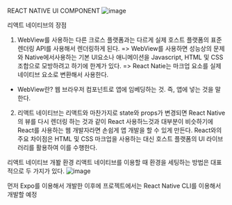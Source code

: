 REACT NATIVE UI COMPONENT
![image](https://github.com/user-attachments/assets/2440bbeb-2525-49f7-b53c-36dd378024b8)

리액트 네이티브의 장점

1. WebView를 사용하는 다른 크로스 플랫폼과는 다르게 실제 호스트 플랫폼의 표준 렌더링 API를 사용해서 렌더링하게 된다.
=> WebView를 사용하면 성능상의 문제와 Native에서사용하는 기본 UI요소나 애니메이션을 Javascript, HTML 및 CSS 조합으로 모방하려고 하기에 한계가 있다.
=> React Natie는 마크업 요소를 실제 네이티브 요소로 변환해서 사용한다.

* WebView란? 웹 브라우저 컴포넌트로 앱에 임베딩하는 것. 즉, 앱에 넣는 것을 말한다.

2. 리액트 네이티브는 리액트와 마찬가지로 state와 props가 변경되면 React Native의 뷰를 다시 렌더링 하는 것과 같이 React 사용하느것과 대부분이 비슷하기에 React를 사용하는 웹 개발자라면 손쉽게 앱 개발을 할 수 있게 만든다.
React와의 주요 차이점은 HTML 및 CSS 마크업을 사용하는 대신 호스트 플랫폼의 UI 라이브러리를 활용하여 이를 수행한다.

리액트 네이티브 개봘 환경
리액트 네이티브를 이용할 때 환경을 세팅하는 방법은 대표적으로 두 가지가 있다.
![image](https://github.com/user-attachments/assets/f719e88f-15e7-4413-8ef2-42fddd31c28b)

먼저 Expo를 이용해서 개발한 이후에 프로젝트에서는 React Native CLI를 이용해서 개발할 예정

